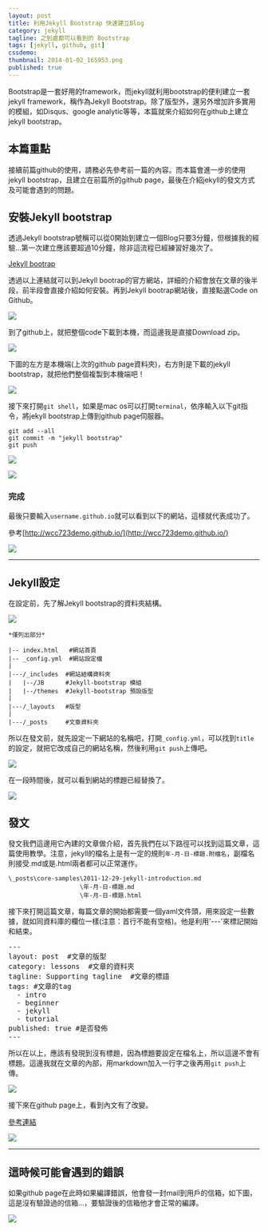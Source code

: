 ```yaml
---
layout: post
title: 利用Jekyll Bootstrap 快速建立Blog
category: jekyll
tagline: 之到處都可以看到的 Bootstrap
tags: [jekyll, github, git]
cssdemo: 
thumbnail: 2014-01-02_165953.png
published: true
---
```

Bootstrap是一套好用的framework，而jekyll就利用bootstrap的便利建立一套jekyll framework，稱作為Jekyll Bootstrap。除了版型外，還另外增加許多實用的模組，如Disqus、google analytic等等，本篇就來介紹如何在github上建立jekyll bootstrap。

<!-- more -->
## 本篇重點
接續前篇github的使用，請務必先參考前一篇的內容。而本篇會進一步的使用jekyll bootstrap，且建立在前篇所的github page，最後在介紹jekyll的發文方式及可能會遇到的問題。

## 安裝Jekyll bootstrap

透過Jekyll bootstrap號稱可以從0開始到建立一個Blog只要3分鐘，但根據我的經驗...第一次建立應該要超過10分鐘，除非這流程已經練習好幾次了。

[Jekyll bootrap](http://jekyllbootstrap.com/)

透過以上連結就可以到Jekyll bootrap的官方網站，詳細的介紹會放在文章的後半段，前半段會直接介紹如何安裝。再到Jekyll bootrap網站後，直接點選Code on Github。

![](/images/2014-01-02_165953.png)

到了github上，就把整個code下載到本機，而這邊我是直接Download zip。

![](/images/2014-01-02_170007.png)


下圖的左方是本機端(上次的github page資料夾)，右方則是下載的jekyll bootstrap，就把他們整個複製到本機端吧！

![](/images/2014-01-02_170143.png)

接下來打開`git shell`，如果是mac os可以打開`terminal`，依序輸入以下git指令，將jekyll bootstrap上傳到github page伺服器。

	git add --all
	git commit -m "jekyll bootstrap"
	git push

![](/images/2014-01-02_170404.png)

![](/images/2014-01-02_170557.png)

### 完成

最後只要輸入`username.github.io`就可以看到以下的網站，這樣就代表成功了。

參考[http://wcc723demo.github.io/](http://wcc723demo.github.io/)

![](/images/2014-01-02_170719.png)

------------------

## Jekyll設定

在設定前，先了解Jekyll bootstrap的資料夾結構。

![](/images/2014-01-12_120950.png)

	*僅列出部分*

	|-- index.html   #網站首頁
	|-- _config.yml  #網站設定檔
	|
	|---/_includes  #網站結構資料夾
	|	|--/JB      #Jekyll-bootstrap 模組
	|	|--/themes  #Jekyll-bootstrap 預設版型
	|
	|---/_layouts   #版型
	|
	|---/_posts     #文章資料夾

所以在發文前，就先設定一下網站的名稱吧，打開`_config.yml`，可以找到`title`的設定，就把它改成自己的網站名稱，然後利用`git push`上傳吧。

![](/images/2014-01-10_173140.png)

在一段時間後，就可以看到網站的標題已經替換了。

![](/images/2014-01-12_115553.png)


## 發文

發文我們這邊用它內建的文章做介紹，首先我們在以下路徑可以找到這篇文章，這篇使用教學。注意，jekyll的檔名上是有一定的規則`年-月-日-標題.附檔名`，副檔名則接受.md或是.html兩者都可以正常運作。

	\_posts\core-samples\2011-12-29-jekyll-introduction.md
						\年-月-日-標題.md
						\年-月-日-標題.html

接下來打開這篇文章，每篇文章的開始都需要一個yaml文件頭，用來設定一些數據，就如同資料庫的欄位一樣(注意：首行不能有空格)。他是利用'---'來標記開始和結束。

<pre>
---
layout: post  #文章的版型
category: lessons  #文章的資料夾
tagline: Supporting tagline  #文章的標語
tags: #文章的tag
  - intro
  - beginner
  - jekyll
  - tutorial
published: true #是否發佈
---
</pre>

所以在以上，應該有發現到沒有標題，因為標題要設定在檔名上，所以這邊不會有標題。這邊我就在文章的內部，用markdown加入一行字之後再用`git push`上傳。

![](/images/2014-01-12_123057.png)

接下來在github page上，看到內文有了改變。

[參考連結](http://wcc723demo.github.io/lessons/2011/12/29/jekyll-introduction/)

![](/images/2014-01-12_123320.png)


-----------------

## 這時候可能會遇到的錯誤

如果github page在此時如果編譯錯誤，他會發一封mail到用戶的信箱，如下圖，這是沒有驗證過的信箱...，要驗證後的信箱他才會正常的編譯。

![](/images/2014-01-12_114728.png)
